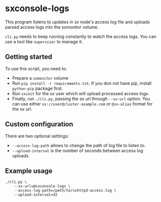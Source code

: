 # sxconsole-logs

This program listens to updates in sx node's access log file and uploads parsed
access logs into the sxmonitor volume.

`cli.py` needs to keep running constantly to watch the access logs. You can use
a tool like `supervisor` to manage it.


## Getting started

To use this script, you need to:
 - Prepare a `sxmonitor` volume
 - Run `pip install -r requirements.txt`. If you don not have pip, install
   `python-pip` package first.
 - Run `sxinit` for the sx user which will upload processed access logs.
 - Finally, run `./cli.py`, passing the sx url through `--sx-url` option.
   You can use either `sx://user@cluster.example.com` or `@sx-alias` format for
   the sx url.


## Custom configuration

There are two optional settings:
 - `--access-log-path` allows to change the path of log file to listen to.
 - `--upload-interval` is the number of seconds between access log uploads.


## Example usage

```
./cli.py \
    --sx-url=@sxconsole-logs \
    --access-log-path=/path/to/sxhttpd-access.log \
    --upload-interval=42
```
